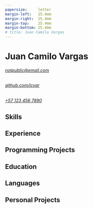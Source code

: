 ```yaml
---
papersize:     letter
margin-left:   25.4mm
margin-right:  25.4mm
margin-top:    25.4mm
margin-bottom: 25.4mm
# title: Juan Camilo Vargas
---
```

# Juan Camilo Vargas

###### [notpublic@email.com][email]
###### [github.com/jcvar][github]
###### [+57 123 456 7890][tel]

## Skills
## Experience
## Programming Projects
## Education
## Languages
## Personal Projects

<!--- Links -->
[email]: mailto:notpublic@email.com
[github]: https://github.com/jcvar
[tel]: tel:+571234567890
